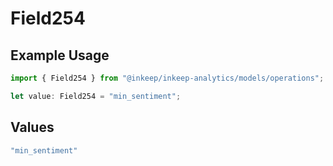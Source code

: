 # Field254

## Example Usage

```typescript
import { Field254 } from "@inkeep/inkeep-analytics/models/operations";

let value: Field254 = "min_sentiment";
```

## Values

```typescript
"min_sentiment"
```